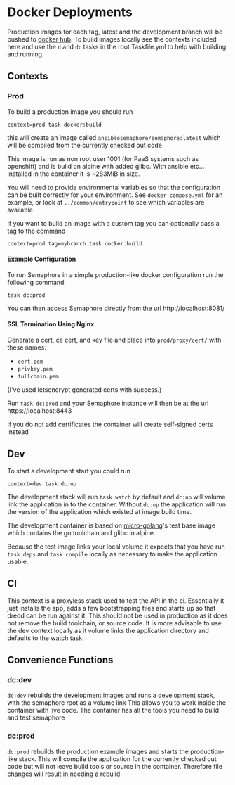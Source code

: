 # Docker Deployments

Production images for each tag, latest and the development branch will be pushed to [docker hub](https://hub.docker.com/r/ansiblesemaphore/semaphore).
To build images locally see the contexts included here and use the `d` and `dc` tasks in the root Taskfile.yml to help with building and running.

## Contexts

### Prod

To build a production image you should run

    context=prod task docker:build
    
this will create an image called `ansiblesemaphore/semaphore:latest` which will be compiled from the currently checked out code

This image is run as non root user 1001 (for PaaS systems such as openshift) and is build on alpine with added glibc.
With ansible etc... installed in the container it is ~283MiB in size.

You will need to provide environmental variables so that the configuration can be built correctly for your environment.
See `docker-compose.yml` for an example, or look at `../common/entrypoint` to see which variables are available
        
If you want to bulid an image with a custom tag you can optionally pass a tag to the command

    context=prod tag=mybranch task docker:build
    
#### Example Configuration

To run Semaphore in a simple production-like docker configuration run the following command:

    task dc:prod

You can then access Semaphore directly from the url http://localhost:8081/

#### SSL Termination Using Nginx

Generate a cert, ca cert, and key file and place into `prod/proxy/cert/` with
these names:

* `cert.pem`
* `privkey.pem`
* `fullchain.pem`

(I've used letsencrypt generated certs with success.)

Run `task dc:prod` and your Semaphore instance will then be at the url
https://localhost:8443

If you do not add certificates the container will create self-signed certs instead

## Dev

To start a development start you could run
```
context=dev task dc:up
```
The development stack will run `task watch` by default and `dc:up` will volume link the application in to the container.
Without `dc:up` the application will run the version of the application which existed at image build time.

The development container is based on [micro-golang](https://github.com/twhiston/micro-golang)'s test base image
which contains the go toolchain and glibc in alpine.

Because the test image links your local volume it expects that you have run `task deps` and `task compile` locally 
as necessary to make the application usable.

## CI

This context is a proxyless stack used to test the API in the ci. Essentially it just installs the app, adds a few bootstrapping files
and starts up so that dredd can be run against it. This should not be used in production as it does not remove the build toolchain,
or source code.
It is more advisable to use the dev context locally as it volume links the application directory and defaults to the watch task.

## Convenience Functions

### dc:dev

`dc:dev` rebuilds the development images and runs a development stack, with the semaphore root as a volume link
This allows you to work inside the container with live code. The container has all the tools you need to build and test semaphore

### dc:prod
   
`dc:prod` rebuilds the production example images and starts the production-like stack. 
This will compile the application for the currently checked out code but will not leave build tools or source in the container.
Therefore file changes will result in needing a rebuild.